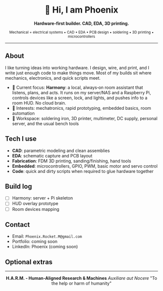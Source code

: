 <div align="center">

# 👋 Hi, I am Phoenix

**Hardware‑first builder. CAD, EDA, 3D printing.**

<small>Mechanical + electrical systems • CAD • EDA • PCB design • soldering • 3D printing • microcontrollers</small>

</div>

---

## About

I like turning ideas into working hardware. I design, wire, and print, and I write just enough code to make things move. Most of my builds sit where mechanics, electronics, and quick scripts meet.

* 🔭 Current focus: **Harmony**: a local, always‑on room assistant that listens, plans, and acts. It runs on my server/NAS and a Raspberry Pi, controls devices like a screen, lock, and lights, and pushes info to a room HUD. No cloud brain.
* 🎯 Interests: mechatronics, rapid prototyping, embedded basics, room automation
* 🧰 Workspace: soldering iron, 3D printer, multimeter, DC supply, personal server, and the usual bench tools

## Tech I use

* **CAD**: parametric modeling and clean assemblies
* **EDA**: schematic capture and PCB layout
* **Fabrication**: FDM 3D printing, sanding/finishing, hand tools
* **Embedded**: microcontrollers, GPIO, PWM, basic motor and servo control
* **Code**: quick and dirty scripts when required to glue hardware together

## Build log

* [ ] Harmony: server + Pi skeleton
* [ ] HUD overlay prototype
* [ ] Room devices mapping

## Contact

* Email: `Phoenix.Rocket.M@gmail.com`
* Portfolio: coming soon
* LinkedIn: Phoenix (coming soon)

## Optional extras


<!--
### GitHub stats

<div align="center">

<img src="https://github-readme-stats.vercel.app/api?username=That-Llama&show_icons=true" height="150" />
<img src="https://streak-stats.demolab.com?user=That-Llama" height="150" />

</div>

### Top languages

<div align="center">

<img src="https://github-readme-stats.vercel.app/api/top-langs/?username=That-Llama&layout=compact" height="150" />

</div>

-->

---

<div align="center">

**H.A.R.M. - Human-Aligned Research & Machines**
*Auxiliare aut Nocere*
"To the help or harm of humanity"

</div>

